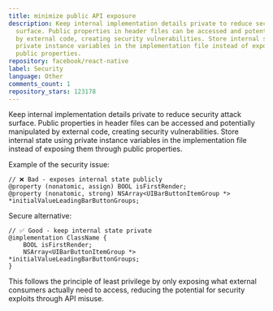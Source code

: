 ```yaml
---
title: minimize public API exposure
description: Keep internal implementation details private to reduce security attack
  surface. Public properties in header files can be accessed and potentially manipulated
  by external code, creating security vulnerabilities. Store internal state using
  private instance variables in the implementation file instead of exposing them through
  public properties.
repository: facebook/react-native
label: Security
language: Other
comments_count: 1
repository_stars: 123178
---
```


Keep internal implementation details private to reduce security attack surface. Public properties in header files can be accessed and potentially manipulated by external code, creating security vulnerabilities. Store internal state using private instance variables in the implementation file instead of exposing them through public properties.

Example of the security issue:
```objc
// ❌ Bad - exposes internal state publicly
@property (nonatomic, assign) BOOL isFirstRender;
@property (nonatomic, strong) NSArray<UIBarButtonItemGroup *> *initialValueLeadingBarButtonGroups;
```

Secure alternative:
```objc
// ✅ Good - keep internal state private
@implementation ClassName {
    BOOL isFirstRender;
    NSArray<UIBarButtonItemGroup *> *initialValueLeadingBarButtonGroups;
}
```

This follows the principle of least privilege by only exposing what external consumers actually need to access, reducing the potential for security exploits through API misuse.